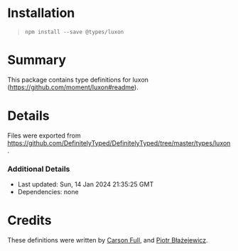 # Installation
> `npm install --save @types/luxon`

# Summary
This package contains type definitions for luxon (https://github.com/moment/luxon#readme).

# Details
Files were exported from https://github.com/DefinitelyTyped/DefinitelyTyped/tree/master/types/luxon.

### Additional Details
 * Last updated: Sun, 14 Jan 2024 21:35:25 GMT
 * Dependencies: none

# Credits
These definitions were written by [Carson Full](https://github.com/carsonf), and [Piotr Błażejewicz](https://github.com/peterblazejewicz).
